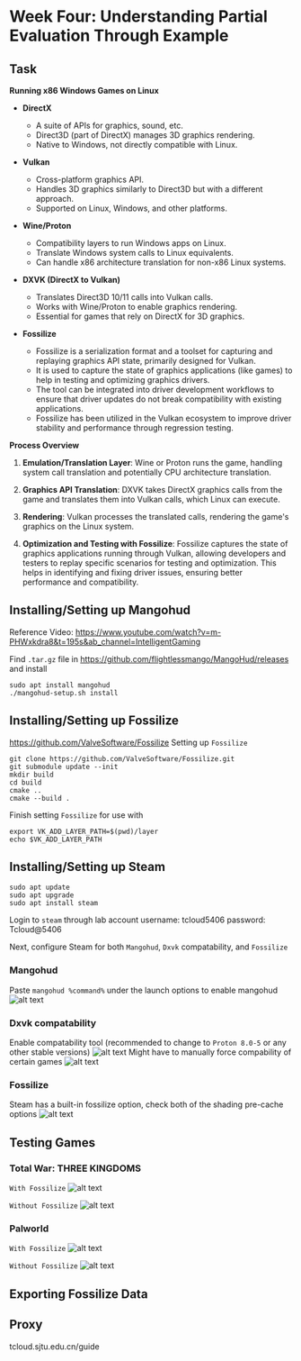 # Week Four: Understanding Partial Evaluation Through Example   

## Task
**Running x86 Windows Games on Linux**

- **DirectX**
  - A suite of APIs for graphics, sound, etc.
  - Direct3D (part of DirectX) manages 3D graphics rendering.
  - Native to Windows, not directly compatible with Linux.

- **Vulkan**
  - Cross-platform graphics API.
  - Handles 3D graphics similarly to Direct3D but with a different approach.
  - Supported on Linux, Windows, and other platforms.

- **Wine/Proton**
  - Compatibility layers to run Windows apps on Linux.
  - Translate Windows system calls to Linux equivalents.
  - Can handle x86 architecture translation for non-x86 Linux systems.

- **DXVK (DirectX to Vulkan)**
  - Translates Direct3D 10/11 calls into Vulkan calls.
  - Works with Wine/Proton to enable graphics rendering.
  - Essential for games that rely on DirectX for 3D graphics.

- **Fossilize**
    - Fossilize is a serialization format and a toolset for capturing and replaying graphics API state, primarily designed for Vulkan.
    - It is used to capture the state of graphics applications (like games) to help in testing and optimizing graphics drivers.
    - The tool can be integrated into driver development workflows to ensure that driver updates do not break compatibility with existing applications.
    - Fossilize has been utilized in the Vulkan ecosystem to improve driver stability and performance through regression testing.

**Process Overview**

1. **Emulation/Translation Layer**: Wine or Proton runs the game, handling system call translation and potentially CPU architecture translation.

2. **Graphics API Translation**: DXVK takes DirectX graphics calls from the game and translates them into Vulkan calls, which Linux can execute.

3. **Rendering**: Vulkan processes the translated calls, rendering the game's graphics on the Linux system.

4. **Optimization and Testing with Fossilize**: Fossilize captures the state of graphics applications running through Vulkan, allowing developers and testers to replay specific scenarios for testing and optimization. This helps in identifying and fixing driver issues, ensuring better performance and compatibility.

## Installing/Setting up Mangohud
Reference Video: https://www.youtube.com/watch?v=m-PHWxkdra8&t=195s&ab_channel=IntelligentGaming

Find `.tar.gz` file in https://github.com/flightlessmango/MangoHud/releases and install  
```
sudo apt install mangohud
./mangohud-setup.sh install
```

## Installing/Setting up Fossilize
https://github.com/ValveSoftware/Fossilize
Setting up `Fossilize`
```
git clone https://github.com/ValveSoftware/Fossilize.git
git submodule update --init
mkdir build
cd build
cmake ..
cmake --build .
```
Finish setting `Fossilize` for use with 
```
export VK_ADD_LAYER_PATH=$(pwd)/layer
echo $VK_ADD_LAYER_PATH
```

## Installing/Setting up Steam
```
sudo apt update
sudo apt upgrade
sudo apt install steam
```
Login to `steam` through lab account
username: tcloud5406
password: Tcloud@5406

Next, configure Steam for both `Mangohud`, `Dxvk` compatability, and `Fossilize`
### Mangohud
Paste `mangohud %command%` under the launch options to enable mangohud
![alt text](image.png)

### Dxvk compatability
Enable compatability tool (recommended to change to `Proton 8.0-5` or any other stable versions)
![alt text](image-1.png)
Might have to manually force compability of certain games
![alt text](image-2.png)

### Fossilize
Steam has a built-in fossilize option, check both of the shading pre-cache options
![alt text](image-3.png)

## Testing Games

### Total War: THREE KINGDOMS
`With Fossilize`
![alt text](image-4.png)

`Without Fossilize`
![alt text](image-5.png)

### Palworld
`With Fossilize`
![alt text](image-6.png)

`Without Fossilize`
![alt text](image-7.png)

## Exporting Fossilize Data   


## Proxy
tcloud.sjtu.edu.cn/guide
